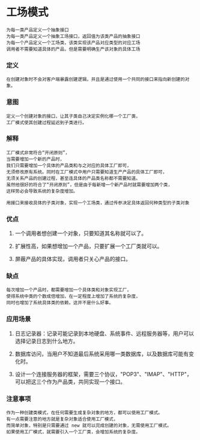 # 工场模式
    
    为每一类产品定义一个抽象接口
    为每一类产品定义一个抽象工场接口，返回值为该类产品的抽象接口
    为每一个产品定义一个工场类，该类实现该产品对应类型的对应工场
    调用者不需要知道具体的产品，但是需要明确生产该对象的具体工场
    

### 定义

    在创建对象时不会对客户端暴露创建逻辑，并且是通过使用一个共同的接口来指向新创建的对象。
    
### 意图
    定义一个创建对象的接口，让其子类自己决定实例化哪一个工厂类，
    工厂模式使其创建过程延迟到子类进行。
    
### 解释

    工厂模式非常符合“开闭原则”，
    当需要增加一个新的产品时，
    我们只需要增加一个具体的产品类和与之对应的具体工厂即可，
    无须修改原有系统。同时在工厂模式中用户只需要知道生产产品的具体工厂即可，
    无须关系产品的创建过程，甚至连具体的产品类名称都不需要知道。
    虽然他很好的符合了“开闭原则”，但是由于每新增一个新产品时就需要增加两个类，
    这样势必会导致系统的复杂度增加。
    
    用接口来接收具体的子类对象，实现一个工场类，通过传参决定具体返回何种类型的子类对象
    
### 优点

1. 一个调用者想创建一个对象，只要知道其名称就可以了。 

2. 扩展性高，如果想增加一个产品，只要扩展一个工厂类就可以。 

3. 屏蔽产品的具体实现，调用者只关心产品的接口。
    
### 缺点

    每次增加一个产品时，都需要增加一个具体类和对象实现工厂，
    使得系统中类的个数成倍增加，在一定程度上增加了系统的复杂度，
    同时也增加了系统具体类的依赖。这并不是什么好事。

### 应用场景

1. 日志记录器：记录可能记录到本地硬盘、系统事件、远程服务器等，用户可以选择记录日志到什么地方。 

2. 数据库访问，当用户不知道最后系统采用哪一类数据库，以及数据库可能有变化时。 

3. 设计一个连接服务器的框架，需要三个协议，"POP3"、"IMAP"、"HTTP"，可以把这三个作为产品类，共同实现一个接口。
    
### 注意事项

    作为一种创建类模式，在任何需要生成复杂对象的地方，都可以使用工厂模式。
    有一点需要注意的地方就是复杂对象适合使用工厂模式，
    而简单对象，特别是只需要通过 new 就可以完成创建的对象，无需使用工厂模式。
    如果使用工厂模式，就需要引入一个工厂类，会增加系统的复杂度。
    


    
    